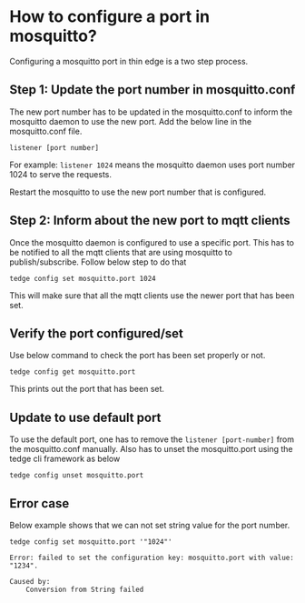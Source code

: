 # How to configure a port in mosquitto?

Configuring a mosquitto port in thin edge is a two step process.

## Step 1: Update the port number in mosquitto.conf

The new port number has to be updated in the mosquitto.conf to inform the mosquitto 
daemon to use the new port. Add the below line in the mosquitto.conf file.

```shell
listener [port number]
```   
For example: `listener 1024` means the mosquitto daemon uses port number 1024 to serve the requests.
 
Restart the mosquitto to use the new port number that is configured.

## Step 2: Inform about the new port to mqtt clients

Once the mosquitto daemon is configured to use a specific port. This has to be notified 
to all the mqtt clients that are using mosquitto to publish/subscribe.
Follow below step to do that
   
```shell
tedge config set mosquitto.port 1024
```
This will make sure that all the mqtt clients use the newer port that has been set.

## Verify the port configured/set

Use below command to check the port has been set properly or not.
 
```shell
tedge config get mosquitto.port
```
This prints out the port that has been set.

## Update to use default port

To use the default port, one has to remove the `listener [port-number]` from the mosquitto.conf manually.
Also has to unset the mosquitto.port using the tedge cli framework as below

```shell
tedge config unset mosquitto.port
```

## Error case

Below example shows that we can not set string value for the port number.

```shell
tedge config set mosquitto.port '"1024"'

Error: failed to set the configuration key: mosquitto.port with value: "1234".

Caused by:
    Conversion from String failed
```
